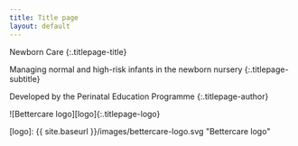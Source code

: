 ```yaml
---
title: Title page
layout: default
---
```


Newborn Care
{:.titlepage-title}

Managing normal and high-risk infants in the newborn nursery
{:.titlepage-subtitle}

Developed by the Perinatal Education Programme
{:.titlepage-author}

![Bettercare logo][logo]{:.titlepage-logo}

[logo]: {{ site.baseurl }}/images/bettercare-logo.svg "Bettercare logo"